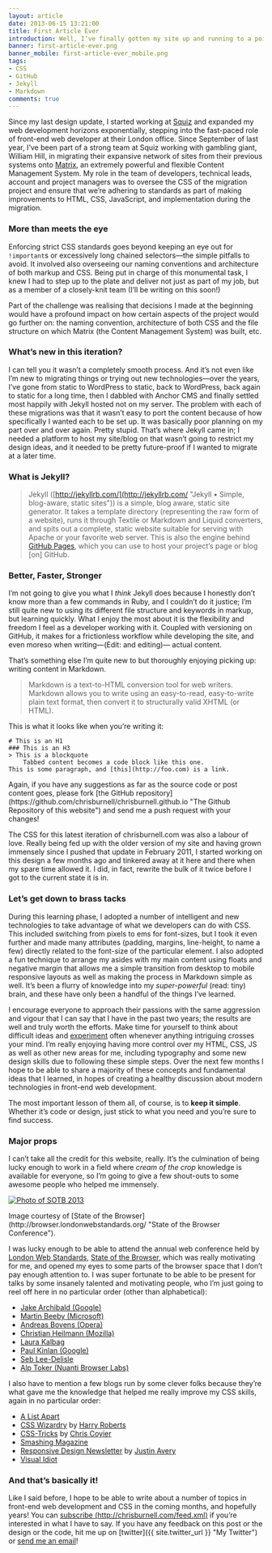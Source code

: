 ```yaml
---
layout: article
date: 2013-06-15 13:21:00
title: First Article Ever
introduction: Well, I’ve finally gotten my site up and running to a point where I can consider it to be a success. What was the process, and what did it involve? What mistakes did I make that you can avoid?
banner: first-article-ever.png
banner_mobile: first-article-ever_mobile.png
tags:
- CSS
- GitHub
- Jekyll
- Markdown
comments: true
---
```


Since my last design update, I started working at [Squiz](http://squiz.net/uk "Squiz UK") and expanded my web development horizons exponentially, stepping into the fast-paced role of front-end web developer at their London office. Since September of last year, I’ve been part of a strong team at Squiz working with gambling giant, William Hill, in migrating their expansive network of sites from their previous systems onto [Matrix](http://www.squiz.net/uk/suite/matrix "Squiz Matrix"), an extremely powerful and flexible Content Management System. My role in the team of developers, technical leads, account and project managers was to oversee the CSS of the migration project and ensure that we’re adhering to standards as part of making improvements to HTML, CSS, JavaScript, and implementation during the migration.

### More than meets the eye

Enforcing strict CSS standards goes beyond keeping an eye out for <code>!important</code>s or excessively long chained selectors&mdash;the simple pitfalls to avoid. It involved also overseeing our naming conventions and architecture of both markup and CSS. Being put in charge of this monumental task, I knew I had to step up to the plate and deliver not just as part of my job, but as a member of a closely-knit team (I’ll be writing on this soon!)

Part of the challenge was realising that decisions I made at the beginning would have a profound impact on how certain aspects of the project would go further on: the naming convention, architecture of both CSS and the file structure on which Matrix (the Content Management System) was built, etc.

### What’s new in this iteration?

I can tell you it wasn’t a completely smooth process. And it’s not even like I’m new to migrating things or trying out new technologies&mdash;over the years, I’ve gone from static to WordPress to static, back to WordPress, back again to static for a long time, then I dabbled with Anchor CMS and finally settled most happily with Jekyll hosted not on my server. The problem with each of these migrations was that it wasn’t easy to port the content because of how specifically I wanted each to be set up. It was basically poor planning on my part over and over again. Pretty stupid. That’s where Jekyll came in; I needed a platform to host my site/blog on that wasn’t going to restrict my design ideas, and it needed to be pretty future-proof if I wanted to migrate at a later time.

### What is Jekyll?

> Jekyll ([http://jekyllrb.com/](http://jekyllrb.com/ "Jekyll &bull; Simple, blog-aware, static sites")) is a simple, blog aware, static site generator. It takes a template directory (representing the raw form of a website), runs it through Textile or Markdown and Liquid converters, and spits out a complete, static website suitable for serving with Apache or your favorite web server. This is also the engine behind [GitHub Pages](http://pages.github.com "Github Pages"), which you can use to host your project’s page or blog \[on\] GitHub.

### Better, Faster, Stronger

I’m not going to give you what I *think* Jekyll does because I honestly don’t know more than a few commands in Ruby, and I couldn’t do it justice; I’m still quite new to using its different file structure and keywords in markup, but learning quickly. What I enjoy the most about it is the flexibility and freedom I feel as a developer working with it. Coupled with versioning on GitHub, it makes for a frictionless workflow while developing the site, and even moreso when writing&mdash;<span class="gray">(Edit: and editing)</span>&mdash; actual content.

That’s something else I’m quite new to but thoroughly enjoying picking up: writing content in Markdown.

> Markdown is a text-to-HTML conversion tool for web writers. Markdown allows you to write using an easy-to-read, easy-to-write plain text format, then convert it to structurally valid XHTML (or HTML).

This is what it looks like when you’re writing it:

    # This is an H1
    ### This is an H3
    > This is a blockquote
        Tabbed content becomes a code block like this one.
    This is some paragraph, and [this](http://foo.com) is a link.

<aside><p>Again, if you have any suggestions as far as the source code or post content goes, please fork [the GitHub repository](https://github.com/chrisburnell/chrisburnell.github.io "The Github Repository of this website") and send me a push request with your changes!</p></aside>

The CSS for this latest iteration of chrisburnell.com was also a labour of love. Really being fed up with the older version of my site and having grown immensely since I pushed that update in February 2011, I started working on this design a few months ago and tinkered away at it here and there when my spare time allowed it. I did, in fact, rewrite the bulk of it twice before I got to the current state it is in.

### Let’s get down to brass tacks

During this learning phase, I adopted a number of intelligent and new technologies to take advantage of what we developers can do with CSS. This included switching from pixels to ems for font-sizes, but I took it even further and made many attributes (padding, margins, line-height, to name a few) directly related to the font-size of the particular element. I also adopted a fun technique to arrange my asides with my main content using floats and negative margin that allows me a simple transition from desktop to mobile responsive layouts as well as making the process in Markdown simple as well. It’s been a flurry of knowledge into my *super-powerful* (read: tiny) brain, and these have only been a handful of the things I’ve learned.

I encourage everyone to approach their passions with the same aggression and vigour that I can say that I have in the past two years; the results are well and truly worth the efforts. Make time for yourself to think about difficult ideas and [experiment](http://codepen.io "Codepen") often whenever anything intriguing crosses your mind. I’m really enjoying having more control over my HTML, CSS, JS as well as other new areas for me, including typography and some new design skills due to following these simple steps. Over the next few months I hope to be able to share a majority of these concepts and fundamental ideas that I learned, in hopes of creating a healthy discussion about modern technologies in front-end web development.

The most important lesson of them all, of course, is to **keep it simple**. Whether it’s code or design, just stick to what you need and you’re sure to find success.

### Major props

I can’t take all the credit for this website, really. It’s the culmination of being lucky enough to work in a field where *cream of the crop* knowledge is available for everyone, so I’m going to give a few shout-outs to some awesome people who helped me immensely.

<aside><a href="http://browser.londonwebstandards.org/gallery_2013.php" title="State of the Browser 2013 Gallery"><img src="{{ site.url }}/images/articles/sotb-2013.png" class="rounded" alt="Photo of SOTB 2013" role="presentation"></a><p class="italic  gray">Image courtesy of [State of the Browser](http://browser.londonwebstandards.org/ "State of the Browser Conference").</p></aside>

I was lucky enough to be able to attend the annual web conference held by [London Web Standards](http://londonwebstandards.org/ "London Web Standards"), [State of the Browser](http://browser.londonwebstandards.org/ "State of the Browser Conference"), which was really motivating for me, and opened my eyes to some parts of the browser space that I don’t pay enough attention to. I was super fortunate to be able to be present for talks by some insanely talented and motivating people, who I’m just going to reel off here in no particular order (other than alphabetical):

- [Jake Archibald (Google)](http://www.jakearchibald.com/ "Jake Archibald (Google)")
- [Martin Beeby (Microsoft)](http://blogs.msdn.com/b/thebeebs/ "Martin Beeby (Microsoft)")
- [Andreas Bovens (Opera)](http://dev.opera.com/ "Andreas Bovens (Opera)")
- [Christian Heilmann (Mozilla)](http://christianheilmann.com/ "Christian Heilmann (Mozilla)")
- [Laura Kalbag](http://laurakalbag.com/ "Laura Kalbag")
- [Paul Kinlan (Google)](http://paul.kinlan.me/ "Paul Kinlan (Google)")
- [Seb Lee-Delisle](http://seb.ly/ "Seb Lee-Delisle")
- [Alp Toker (Nuanti Browser Labs)](http://www.atoker.com/ "Alp Toker (Nuanti Browser Labs)")

I also have to mention a few blogs run by some clever folks because they’re what gave me the knowledge that helped me really improve my CSS skills, again in no particular order:

- [A List Apart](http://alistapart.com/ "A List Apart")
- [CSS Wizardry](http://csswizardry.com/ "CSS Wizardry") by [Harry Roberts](https://twitter.com/csswizardry "Harry Roberts")
- [CSS-Tricks](http://css-tricks.com/ "CSS-Tricks") by [Chris Coyier](https://twitter.com/chriscoyier "Chris Coyier")
- [Smashing Magazine](http://www.smashingmagazine.com/ "Smashing Magazine")
- [Responsive Design Newsletter](http://responsivedesignweekly.com/ "Responsive Design Newsletter") by [Justin Avery](http://surfthedream.com.au/ "Justin Avery")
- [Visual Idiot](http://visualidiot.com/ "Visual Idiot")

### And that’s basically it!

Like I said before, I hope to be able to write about a number of topics in front-end web development and CSS in the coming months, and hopefully years! You can [subscribe (http://chrisburnell.com/feed.xml)](/feed.xml "My RSS Feed") if you’re interested in what I have to say. If you have any feedback on this post or the design or the code, hit me up on [twitter]({{ site.twitter_url }} "My Twitter") or [send me an email](mailto:me@chrisburnell)!
